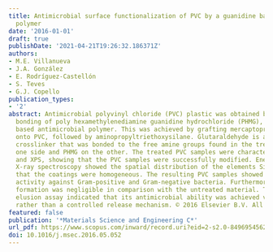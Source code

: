 ```yaml
---
title: Antimicrobial surface functionalization of PVC by a guanidine based antimicrobial
  polymer
date: '2016-01-01'
draft: true
publishDate: '2021-04-21T19:26:32.186371Z'
authors:
- M.E. Villanueva
- J.A. González
- E. Rodríguez-Castellón
- S. Teves
- G.J. Copello
publication_types:
- '2'
abstract: Antimicrobial polyvinyl chloride (PVC) plastic was obtained by covalent
  bonding of poly hexamethylenediamine guanidine hydrochloride (PHMG), a guanidine
  based antimicrobial polymer. This was achieved by grafting mercaptopropyltrimethoxysilane
  onto PVC, followed by aminopropyltriethoxysilane. Glutaraldehyde is a bifunctional
  crosslinker that was bonded to the free amine groups found in the treated PVC on
  one side and PHMG on the other. The treated PVC samples were characterized by FT-IR
  and XPS, showing that the PVC samples were successfully modified. Energy Dispersive
  X-ray spectroscopy showed the spatial distribution of the elements Si and S, indicating
  that the coatings were homogeneous. The resulting PVC samples showed high antimicrobial
  activity against Gram-positive and Gram-negative bacteria. Furthermore, the biofilm
  formation was negligible in comparison with the untreated material. The coating
  elusion assay indicated that its antimicrobial ability was achieved via direct contact
  rather than a controlled release mechanism. © 2016 Elsevier B.V. All rights reserved.
featured: false
publication: '*Materials Science and Engineering C*'
url_pdf: https://www.scopus.com/inward/record.uri?eid=2-s2.0-84969545620&doi=10.1016%2fj.msec.2016.05.052&partnerID=40&md5=c089f224372baf55e95f66c0a46820e1
doi: 10.1016/j.msec.2016.05.052
---
```


